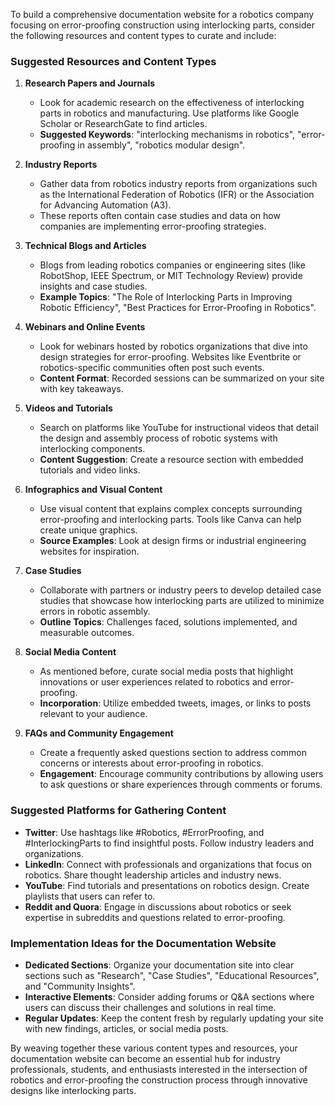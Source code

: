 To build a comprehensive documentation website for a robotics company focusing on error-proofing construction using interlocking parts, consider the following resources and content types to curate and include:

### Suggested Resources and Content Types

1. **Research Papers and Journals**
   - Look for academic research on the effectiveness of interlocking parts in robotics and manufacturing. Use platforms like Google Scholar or ResearchGate to find articles.
   - **Suggested Keywords**: "interlocking mechanisms in robotics", "error-proofing in assembly", "robotics modular design".

2. **Industry Reports**
   - Gather data from robotics industry reports from organizations such as the International Federation of Robotics (IFR) or the Association for Advancing Automation (A3). 
   - These reports often contain case studies and data on how companies are implementing error-proofing strategies.

3. **Technical Blogs and Articles**
   - Blogs from leading robotics companies or engineering sites (like RobotShop, IEEE Spectrum, or MIT Technology Review) provide insights and case studies.
   - **Example Topics**: "The Role of Interlocking Parts in Improving Robotic Efficiency", "Best Practices for Error-Proofing in Robotics".

4. **Webinars and Online Events**
   - Look for webinars hosted by robotics organizations that dive into design strategies for error-proofing. Websites like Eventbrite or robotics-specific communities often post such events.
   - **Content Format**: Recorded sessions can be summarized on your site with key takeaways.

5. **Videos and Tutorials**
   - Search on platforms like YouTube for instructional videos that detail the design and assembly process of robotic systems with interlocking components.
   - **Content Suggestion**: Create a resource section with embedded tutorials and video links.

6. **Infographics and Visual Content**
   - Use visual content that explains complex concepts surrounding error-proofing and interlocking parts. Tools like Canva can help create unique graphics.
   - **Source Examples**: Look at design firms or industrial engineering websites for inspiration.

7. **Case Studies**
   - Collaborate with partners or industry peers to develop detailed case studies that showcase how interlocking parts are utilized to minimize errors in robotic assembly.
   - **Outline Topics**: Challenges faced, solutions implemented, and measurable outcomes.

8. **Social Media Content**
   - As mentioned before, curate social media posts that highlight innovations or user experiences related to robotics and error-proofing.
   - **Incorporation**: Utilize embedded tweets, images, or links to posts relevant to your audience.

9. **FAQs and Community Engagement**
   - Create a frequently asked questions section to address common concerns or interests about error-proofing in robotics.
   - **Engagement**: Encourage community contributions by allowing users to ask questions or share experiences through comments or forums.

### Suggested Platforms for Gathering Content

- **Twitter**: Use hashtags like #Robotics, #ErrorProofing, and #InterlockingParts to find insightful posts. Follow industry leaders and organizations.
- **LinkedIn**: Connect with professionals and organizations that focus on robotics. Share thought leadership articles and industry news.
- **YouTube**: Find tutorials and presentations on robotics design. Create playlists that users can refer to.
- **Reddit and Quora**: Engage in discussions about robotics or seek expertise in subreddits and questions related to error-proofing.

### Implementation Ideas for the Documentation Website

- **Dedicated Sections**: Organize your documentation site into clear sections such as "Research", "Case Studies", "Educational Resources", and "Community Insights".
- **Interactive Elements**: Consider adding forums or Q&A sections where users can discuss their challenges and solutions in real time.
- **Regular Updates**: Keep the content fresh by regularly updating your site with new findings, articles, or social media posts.

By weaving together these various content types and resources, your documentation website can become an essential hub for industry professionals, students, and enthusiasts interested in the intersection of robotics and error-proofing the construction process through innovative designs like interlocking parts.